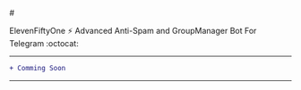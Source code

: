 #<p align="centre">ElevenFiftyOne
:zap: Advanced Anti-Spam and GroupManager Bot For Telegram :octocat:
***
```diff
+ Comming Soon
```
***
